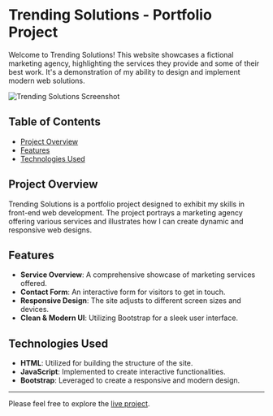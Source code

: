# Trending Solutions - Portfolio Project

Welcome to Trending Solutions! This website showcases a fictional marketing agency, highlighting the services they provide and some of their best work. It's a demonstration of my ability to design and implement modern web solutions.

![Trending Solutions Screenshot](screenshot.png)

## Table of Contents

- [Project Overview](#project-overview)
- [Features](#features)
- [Technologies Used](#technologies-used)

## Project Overview

Trending Solutions is a portfolio project designed to exhibit my skills in front-end web development. The project portrays a marketing agency offering various services and illustrates how I can create dynamic and responsive web designs.

## Features

- **Service Overview**: A comprehensive showcase of marketing services offered.
- **Contact Form**: An interactive form for visitors to get in touch.
- **Responsive Design**: The site adjusts to different screen sizes and devices.
- **Clean & Modern UI**: Utilizing Bootstrap for a sleek user interface.

## Technologies Used

- **HTML**: Utilized for building the structure of the site.
- **JavaScript**: Implemented to create interactive functionalities.
- **Bootstrap**: Leveraged to create a responsive and modern design.

---

Please feel free to explore the [live project](https://trendingsolutions.michaelcgregorio.com/).

